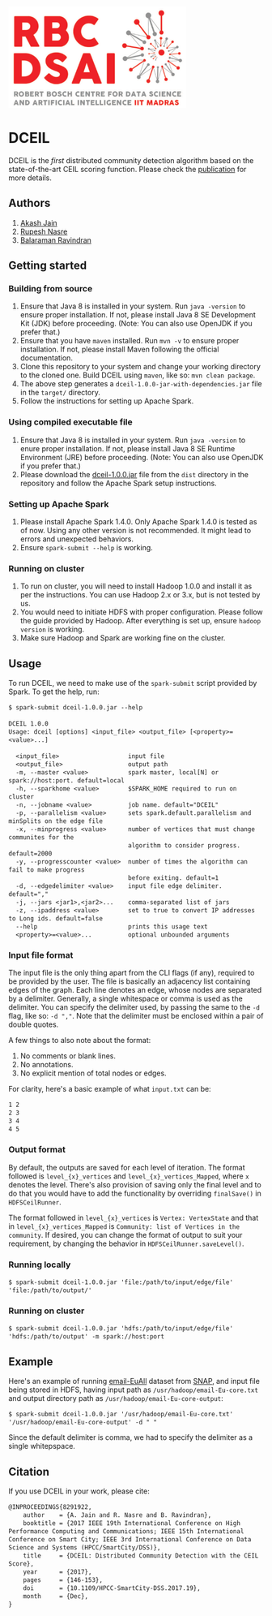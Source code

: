 <a href="https://rbcdsai.iitm.ac.in/"><img title="RBC-DSAI logo" src="https://github.com/RBC-DSAI-IITM/rbc-dsai-iitm.github.io/blob/master/images/logo.jpg" height="200" width="351"></a>

# DCEIL

DCEIL is the *first* distributed community detection algorithm based on the state-of-the-art CEIL scoring function. Please check the [publication](https://doi.org/10.1109/hpcc-smartcity-dss.2017.19) for more details.

## Authors

1. [Akash Jain](https://github.com/akash-jain1306)
2. [Rupesh Nasre](http://www.cse.iitm.ac.in/~rupesh/)
3. [Balaraman Ravindran](http://www.cse.iitm.ac.in/~ravi/)

## Getting started

### Building from source

1. Ensure that Java 8 is installed in your system. Run `java -version` to ensure proper installation. If not, please install Java 8 SE Development Kit (JDK) before proceeding. (Note: You can also use OpenJDK if you prefer that.)
2. Ensure that you have `maven` installed. Run `mvn -v` to ensure proper installation. If not, please install Maven following the official documentation.
3. Clone this repository to your system and change your working directory to the cloned one. Build DCEIL using `maven`, like so: `mvn clean package`.
4. The above step generates a `dceil-1.0.0-jar-with-dependencies.jar` file in the `target/` directory.
5. Follow the instructions for setting up Apache Spark.

### Using compiled executable file

1. Ensure that Java 8 is installed in your system. Run `java -version` to enure proper installation. If not, please install Java 8 SE Runtime Environment (JRE) before proceeding. (Note: You can also use OpenJDK if you prefer that.)
2. Please download the [dceil-1.0.0.jar](https://github.com/RBC-DSAI-IITM/DCEIL/dist/dceil-1.0.0.jar) file from the `dist` directory in the repository and follow the Apache Spark setup instructions.

### Setting up Apache Spark

1. Please install Apache Spark 1.4.0. Only Apache Spark 1.4.0 is tested as of now. Using any other version is not recommended. It might lead to errors and unexpected behaviors.
2. Ensure `spark-submit --help` is working.

### Running on cluster

1. To run on cluster, you will need to install Hadoop 1.0.0 and install it as per the instructions. You can use Hadoop 2.x or 3.x, but is not tested by us.
2. You would need to initiate HDFS with proper configuration. Please follow the guide provided by Hadoop. After everything is set up, ensure `hadoop version` is working.
3. Make sure Hadoop and Spark are working fine on the cluster.

## Usage

To run DCEIL, we need to make use of the `spark-submit` script provided by Spark. To get the help, run:

```
$ spark-submit dceil-1.0.0.jar --help

DCEIL 1.0.0
Usage: dceil [options] <input_file> <output_file> [<property>=<value>...]

  <input_file>                   input file
  <output_file>                  output path
  -m, --master <value>           spark master, local[N] or spark://host:port. default=local
  -h, --sparkhome <value>        $SPARK_HOME required to run on cluster
  -n, --jobname <value>          job name. default="DCEIL"
  -p, --parallelism <value>      sets spark.default.parallelism and minSplits on the edge file
  -x, --minprogress <value>      number of vertices that must change communites for the
                                 algorithm to consider progress. default=2000
  -y, --progresscounter <value>  number of times the algorithm can fail to make progress
                                 before exiting. default=1
  -d, --edgedelimiter <value>    input file edge delimiter. default=","
  -j, --jars <jar1>,<jar2>...    comma-separated list of jars
  -z, --ipaddress <value>        set to true to convert IP addresses to Long ids. default=false
  --help                         prints this usage text
  <property>=<value>...          optional unbounded arguments
```

### Input file format

The input file is the only thing apart from the CLI flags (if any), required to be provided by the user. The file is basically an adjacency list containing edges of the graph. Each line denotes an edge, whose nodes are separated by a delimiter. Generally, a single whitespace or comma is used as the delimiter. You can specify the delimiter used, by passing the same to the `-d` flag, like so: `-d ","`. Note that the delimiter must be enclosed within a pair of double quotes. 

A few things to also note about the format:
1. No comments or blank lines.
2. No annotations. 
3. No explicit mention of total nodes or edges.

For clarity, here's a basic example of what `input.txt` can be:

```
1 2
2 3
3 4
4 5
```

### Output format

By default, the outputs are saved for each level of iteration. The format followed is `level_{x}_vertices` and `level_{x}_vertices_Mapped`, where `x` denotes the level. There's also provision of saving only the final level and to do that you would have to add the functionality by overriding `finalSave()` in `HDFSCeilRunner`.

The format followed in `level_{x}_vertices` is `Vertex: VertexState` and that in `level_{x}_vertices_Mapped` is `Community: list of Vertices in the community`. If desired, you can change the format of output to suit your requirement, by changing the behavior in `HDFSCeilRunner.saveLevel()`.

### Running locally

```
$ spark-submit dceil-1.0.0.jar 'file:/path/to/input/edge/file' 'file:/path/to/output/'
```

### Running on cluster

```
$ spark-submit dceil-1.0.0.jar 'hdfs:/path/to/input/edge/file' 'hdfs:/path/to/output' -m spark://host:port
```

## Example

Here's an example of running [email-EuAll](https://snap.stanford.edu/data/email-EuAll.html) dataset from [SNAP](https://snap.stanford.edu/), and input file being stored in HDFS, having input path as `/usr/hadoop/email-Eu-core.txt` and output directory path as `/usr/hadoop/email-Eu-core-output`:
```
$ spark-submit dceil-1.0.0.jar '/usr/hadoop/email-Eu-core.txt' '/usr/hadoop/email-Eu-core-output' -d " "
```

Since the default delimiter is comma, we had to specify the delimiter as a single whitepspace.

## Citation

If you use DCEIL in your work, please cite:

```
@INPROCEEDINGS{8291922, 
    author    = {A. Jain and R. Nasre and B. Ravindran}, 
    booktitle = {2017 IEEE 19th International Conference on High Performance Computing and Communications; IEEE 15th International Conference on Smart City; IEEE 3rd International Conference on Data Science and Systems (HPCC/SmartCity/DSS)}, 
    title     = {DCEIL: Distributed Community Detection with the CEIL Score}, 
    year      = {2017}, 
    pages     = {146-153},
    doi       = {10.1109/HPCC-SmartCity-DSS.2017.19}, 
    month     = {Dec},
}
```
